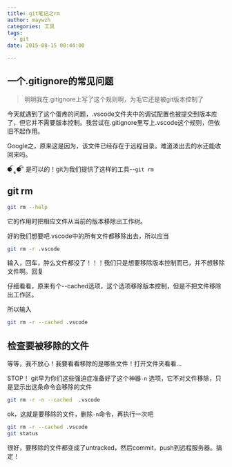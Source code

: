 ```yaml
---
title: git笔记之rm
author: maywzh
categories: 工具
tags:
  - git
date: 2015-08-15 00:44:00

---
```

## 一个.gitignore的常见问题

> 明明我在.gitignore上写了这个规则啊，为毛它还是被git版本控制了

今天就遇到了这个蛋疼的问题，.vscode文件夹中的调试配置也被提交到版本库了，但它并不需要版本控制。我尝试在.gitignore里写上.vscode这个规则，但依旧不起作用。

<!--more-->



Google之，原来这是因为，该文件已经存在于远程目录。难道泼出去的水还能收回来吗。

⚈้̤͡ ˌ̫̮ ⚈้̤͡" 是可以的！git为我们提供了这样的工具--`git rm`



## git rm

```bash
git rm --help
```



它的作用时把相应文件从当前的版本移除出工作树。

好的我们想要吧.vscode中的所有文件都移除出去，所以应当

```bash
git rm -r .vscode
```

输入，回车，肿么文件都没了！！！我们只是想要移除版本控制而已，并不想移除文件啊。回复

仔细看看，原来有个--cached选项，这个选项移除版本控制，但是不把文件移除出工作区。

所以输入

```bash
git rm -r --cached .vscode
```



## 检查要被移除的文件

等等，我不放心！我要看看移除的是哪些文件！打开文件夹看看...

STOP！ git早为你们这些强迫症准备好了这个神器`-n` 选项，它不对文件移除，只是显示出这条命令会移除的文件

```bash
git rm -r -n --cached  .vscode
```



ok，这就是要移除的文件，删除`-n`命令，再执行一次吧

```bash
git rm -r --cached .vscode
git status
```

很好，要移除的文件都变成了untracked，然后commit，push到远程服务器。搞定！